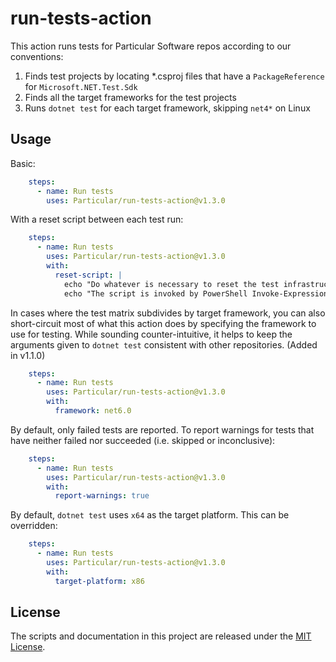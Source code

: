 # run-tests-action

This action runs tests for Particular Software repos according to our conventions:

1. Finds test projects by locating *.csproj files that have a `PackageReference` for `Microsoft.NET.Test.Sdk`
2. Finds all the target frameworks for the test projects
3. Runs `dotnet test` for each target framework, skipping `net4*` on Linux

## Usage

Basic:

```yaml
    steps:
      - name: Run tests
        uses: Particular/run-tests-action@v1.3.0
```

With a reset script between each test run:

```yaml
    steps:
      - name: Run tests
        uses: Particular/run-tests-action@v1.3.0
        with:
          reset-script: |
            echo "Do whatever is necessary to reset the test infrastructure between runs of each framework"
            echo "The script is invoked by PowerShell Invoke-Expression."
```

In cases where the test matrix subdivides by target framework, you can also short-circuit most of what this action does by specifying the framework to use for testing. While sounding counter-intuitive, it helps to keep the arguments given to `dotnet test` consistent with other repositories. (Added in v1.1.0)

```yaml
    steps:
      - name: Run tests
        uses: Particular/run-tests-action@v1.3.0
        with:
          framework: net6.0
```

By default, only failed tests are reported. To report warnings for tests that have neither failed nor succeeded (i.e. skipped or inconclusive):

```yaml
    steps:
      - name: Run tests
        uses: Particular/run-tests-action@v1.3.0
        with:
          report-warnings: true
```

By default, `dotnet test` uses `x64` as the target platform. This can be overridden:

```yaml
    steps:
      - name: Run tests
        uses: Particular/run-tests-action@v1.3.0
        with:
          target-platform: x86
```

## License

The scripts and documentation in this project are released under the [MIT License](LICENSE.md).
